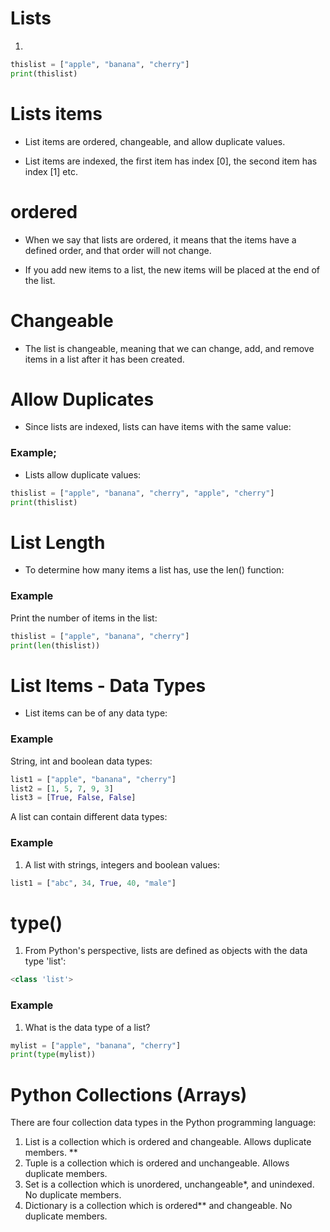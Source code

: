 # Lists
1.
````python
thislist = ["apple", "banana", "cherry"]
print(thislist)
````
# Lists items
- List items are ordered, changeable, and allow duplicate values.

- List items are indexed, the first item has index [0], the second item has index [1] etc.

# ordered
- When we say that lists are ordered, it means that the items have a defined order, and that order will not change.

- If you add new items to a list, the new items will be placed at the end of the list.
# Changeable
- The list is changeable, meaning that we can change, add, and remove items in a list after it has been created.

# Allow Duplicates
- Since lists are indexed, lists can have items with the same value:
### Example;
- Lists allow duplicate values:

````python
thislist = ["apple", "banana", "cherry", "apple", "cherry"]
print(thislist)
````
# List Length
- To determine how many items a list has, use the len() function:

### Example
Print the number of items in the list:

````python
thislist = ["apple", "banana", "cherry"]
print(len(thislist))
````
# List Items - Data Types
- List items can be of any data type:

### Example
String, int and boolean data types:

````python
list1 = ["apple", "banana", "cherry"]
list2 = [1, 5, 7, 9, 3]
list3 = [True, False, False]
````

A list can contain different data types:

### Example
1. A list with strings, integers and boolean values:

````python
list1 = ["abc", 34, True, 40, "male"]
````
# type()
1. From Python's perspective, lists are defined as objects with the data type 'list':

````python
<class 'list'>
````
### Example
1. What is the data type of a list?

````python
mylist = ["apple", "banana", "cherry"]
print(type(mylist))
````
# Python Collections (Arrays)
There are four collection data types in the Python programming language:

1. List is a collection which is ordered and changeable. Allows duplicate members. ** 
2. Tuple is a collection which is ordered and unchangeable. Allows duplicate members.
3. Set is a collection which is unordered, unchangeable*, and unindexed. No duplicate members.
4. Dictionary is a collection which is ordered** and changeable. No duplicate members.
